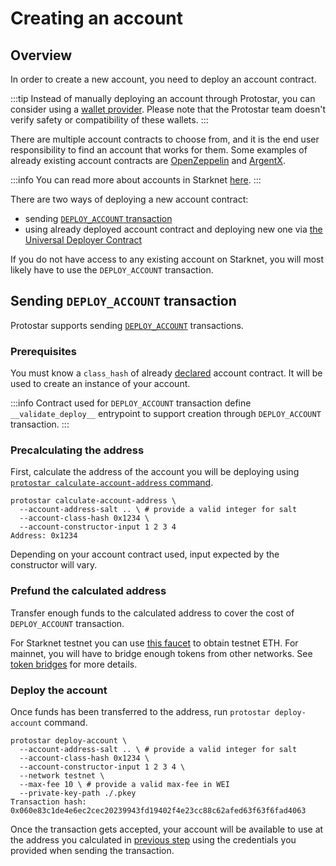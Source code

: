 # Creating an account

## Overview

In order to create a new account, you need to deploy an account
contract.

:::tip
Instead of manually deploying an account through Protostar, you can consider using
a [wallet provider](https://www.starknet.io/en/ecosystem/wallets). Please note that the Protostar team doesn't verify
safety or compatibility of these wallets.
:::

There are multiple account contracts to choose from, and it is the end user responsibility to find an account that works
for them. Some examples of already existing account contracts
are [OpenZeppelin](https://github.com/OpenZeppelin/cairo-contracts/blob/main/src/openzeppelin/account/presets/Account.cairo)
and [ArgentX](https://github.com/argentlabs/argent-contracts-starknet/blob/develop/contracts/account/ArgentAccount.cairo).

:::info
You can read more about accounts in
Starknet [here](https://docs.starknet.io/documentation/architecture_and_concepts/Account_Abstraction/introduction/).
:::

There are two ways of deploying a new account contract:

- sending [`DEPLOY_ACCOUNT` transaction](https://github.com/starkware-libs/cairo-lang/releases/tag/v0.10.1)
- using already deployed account contract and deploying new one
  via [the Universal Deployer Contract](https://docs.openzeppelin.com/contracts-cairo/0.6.1/udc)

If you do not have access to any existing account on Starknet, you will most likely have to use the `DEPLOY_ACCOUNT`
transaction.

## Sending `DEPLOY_ACCOUNT` transaction

Protostar supports
sending [`DEPLOY_ACCOUNT`](https://docs.starknet.io/documentation/architecture_and_concepts/Account_Abstraction/deploying_new_accounts/)
transactions.

### Prerequisites

You must know a `class_hash` of already [declared](./02-declare.md) account contract. It will be used to create an
instance of your account.

:::info
Contract used for `DEPLOY_ACCOUNT` transaction define `__validate_deploy__` entrypoint to support creation
through `DEPLOY_ACCOUNT` transaction.
:::

### Precalculating the address

First, calculate the address of the account you will be deploying
using [`protostar calculate-account-address` command](/docs/cli-reference#calculate-account-address).

```shell title="Example"
protostar calculate-account-address \
  --account-address-salt .. \ # provide a valid integer for salt
  --account-class-hash 0x1234 \
  --account-constructor-input 1 2 3 4  
Address: 0x1234   
```

Depending on your account contract used, input expected by the constructor will vary.

### Prefund the calculated address

Transfer enough funds to the calculated address to cover the cost of `DEPLOY_ACCOUNT` transaction.

For Starknet testnet you can use [this faucet](https://faucet.goerli.starknet.io/) to obtain testnet ETH.
For mainnet, you will have to bridge enough tokens from other networks.
See [token bridges](https://docs.starknet.io/documentation/architecture_and_concepts/L1-L2_Communication/token-bridge/)
for more details.

### Deploy the account

Once funds has been transferred to the address, run `protostar deploy-account` command.

```shell title="Example"
protostar deploy-account \
  --account-address-salt .. \ # provide a valid integer for salt
  --account-class-hash 0x1234 \
  --account-constructor-input 1 2 3 4 \
  --network testnet \
  --max-fee 10 \ # provide a valid max-fee in WEI 
  --private-key-path ./.pkey
Transaction hash: 0x060e83c1de4e6ec2cec20239943fd19402f4e23cc88c62afed63f63f6fad4063
```

Once the transaction gets accepted, your account will be available to use at the address you calculated
in [previous step](#precalculating-the-address) using the credentials you provided when sending the transaction.
